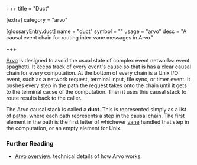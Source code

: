 +++
title = "Duct"

[extra]
category = "arvo"

[glossaryEntry.duct]
name = "duct"
symbol = ""
usage = "arvo"
desc = "A causal event chain for routing inter-vane messages in Arvo."

+++

[Arvo](/glossary/arvo) is designed to avoid the usual state of complex
event networks: event spaghetti. It keeps track of every event's cause so that
is has a clear causal chain for every computation. At the bottom of every chain
is a Unix I/O event, such as a network request, terminal input, file sync, or
timer event. It pushes every step in the path the request takes onto the chain
until it gets to the terminal cause of the computation. Then it uses this causal
stack to route results back to the caller.

The Arvo causal stack is called a **duct**. This is represented simply as a list
of [paths](/glossary/path), where each path represents a step in the
causal chain. The first element in the path is the first letter of whichever
[vane](/glossary/vane) handled that step in the computation, or an
empty element for Unix.

### Further Reading

- [Arvo overview](/system/kernel/overview): technical details of how Arvo
  works.
